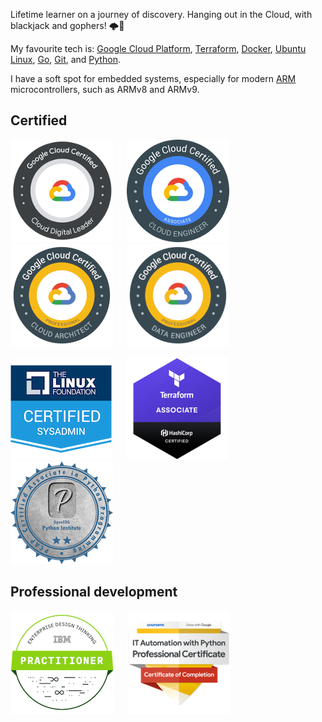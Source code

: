 Lifetime learner on a journey of discovery.
Hanging out in the Cloud, with blackjack and gophers! :cloud_with_lightning::hamster:

My favourite tech is: [Google Cloud Platform], [Terraform], [Docker], [Ubuntu Linux], [Go], [Git], and [Python].

I have a soft spot for embedded systems, especially for modern [ARM] microcontrollers, such as ARMv8 and ARMv9.

[Google Cloud Platform]: https://cloud.google.com/
[Terraform]: https://www.terraform.io/
[Ubuntu Linux]: https://ubuntu.com/
[Go]: https://golang.org/
[Git]: https://git-scm.com/
[Python]: https://www.python.org/
[Docker]: https://www.docker.com/
[ARM]: https://www.arm.com/

## Certified

[![Google Cloud Certified Cloud Digital Leader badge](https://raw.githubusercontent.com/olliefr/olliefr/master/google-cloud-certified-cloud-digital-leader.png)](https://www.credential.net/ed191d47-b467-46d7-aef0-9f245dc43829) &emsp;
[![Google Cloud Certified Associate Cloud Engineer badge](https://raw.githubusercontent.com/olliefr/olliefr/master/google-cloud-certified-associate-cloud-engineer.png)](https://www.credential.net/e86d5bfb-a57e-49ec-9132-1b0f8e7c08cf) &emsp;
[![Google Cloud Certified Professional Cloud Architect badge](https://raw.githubusercontent.com/olliefr/olliefr/master/google-cloud-certified-professional-cloud-architect.png)](https://www.credential.net/a1b633aa-914a-485d-8520-b4d41c3d7803) &emsp;
[![Google Cloud Certified Professional Data Engineer badge](https://raw.githubusercontent.com/olliefr/olliefr/master/google-cloud-certified-professional-data-engineer.png)](https://www.credential.net/99a4cf49-7d07-411b-af08-15c1589eb59c) &emsp;

[![Linux Foundation Certified Systems Administrator badge](https://raw.githubusercontent.com/olliefr/olliefr/master/lfcs-linux-foundation-certified-systems-administrator.png)](https://www.credly.com/badges/0a0f01ba-a2f4-400f-946b-e14735c26aa6) &emsp;
[![Terraform Associate badge](https://raw.githubusercontent.com/olliefr/olliefr/master/hashicorp-terraform-associate.png)](https://www.youracclaim.com/badges/196179bf-1de3-4afd-b073-87729ea6040d/public_url) &emsp;
[![Python Associate badge](https://raw.githubusercontent.com/olliefr/olliefr/master/pcap-31-02-pcap-certified-associate-in-python-programming.png)](https://www.youracclaim.com/badges/1f7ce0ee-2597-4ad1-bad2-968c6551f66a/public_url) &emsp;

## Professional development

[![Enterprise Design Thinking Practitioner badge](https://raw.githubusercontent.com/olliefr/olliefr/master/ibm-enterprise-design-thinking-practitioner.png)](https://www.youracclaim.com/badges/77b0ccdd-8793-499d-94c8-69a9a2b717b8/public_url) &emsp;
[![Automation with Python badge](https://raw.githubusercontent.com/olliefr/olliefr/master/google-it-automation-with-python-certificate.png)](https://www.youracclaim.com/badges/e089c085-dad2-4344-b42e-78269eae8d07/public_url)
